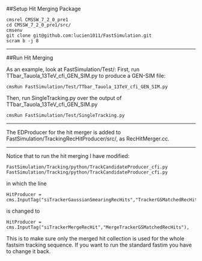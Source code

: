 ##Setup Hit Merging Package

```shell
cmsrel CMSSW_7_2_0_pre1
cd CMSSW_7_2_0_pre1/src/
cmsenv
git clone git@github.com:lucien1011/FastSimulation.git
scram b -j 8
```

----------------

##Run Hit Merging

As an example, look at FastSimulation/Test/:
First, run TTbar_Tauola_13TeV_cfi_GEN_SIM.py to produce a GEN-SIM file:

```shell
cmsRun FastSimulation/Test/TTbar_Tauola_13TeV_cfi_GEN_SIM.py
```

Then, run SingleTracking.py over the output of TTbar_Tauola_13TeV_cfi_GEN_SIM.py

```shell
cmsRun FastSimulation/Test/SingleTracking.py
```

----------------

The EDProducer for the hit merger is added to FastSimulation/TrackingRecHitProducer/src/, as RecHitMerger.cc.

----------------

Notice that to run the hit merging I have modified: 
```shell
FastSimulation/Tracking/python/TrackCandidateProducer_cfi.py
FastSimulation/Tracking/python/TrackCandidateProducer_cfi.py
```

in which the line
```shell
HitProducer = cms.InputTag("siTrackerGaussianSmearingRecHits","TrackerGSMatchedRecHits"),
```
is changed to
```shell
HitProducer = cms.InputTag("siTrackerMergeRecHit","MergeTrackerGSMatchedRecHits"),
```
This is to make sure only the merged hit collection is used for the whole fastsim tracking sequence. If you want to run the standard fastim you have to change it back.
